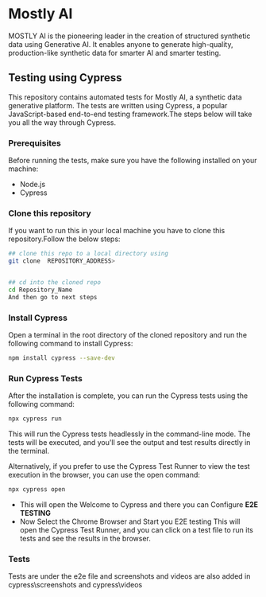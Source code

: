 
# Mostly AI

MOSTLY AI is the pioneering leader in the creation of structured synthetic data using Generative AI. It enables anyone to generate high-quality, production-like synthetic data for smarter AI and smarter testing.

## Testing using Cypress
This repository contains automated tests for Mostly AI, a synthetic data generative platform. The tests are written using Cypress, a popular JavaScript-based end-to-end testing framework.The steps below will take you all the way through Cypress. 
###  Prerequisites
Before running the tests, make sure you have the following installed on your machine:

- Node.js
- Cypress 
### Clone this repository
If you want to run this in your local machine you have to clone this repository.Follow the below steps:


```bash
## clone this repo to a local directory using
git clone  REPOSITORY_ADDRESS>


## cd into the cloned repo
cd Repository_Name
And then go to next steps

```




### Install Cypress
Open a terminal in the root directory of the cloned repository and run the following command to install Cypress:

```bash
npm install cypress --save-dev
```
### Run Cypress Tests
After the installation is complete, you can run the Cypress tests using the following command:

```bash
npx cypress run
```
This will run the Cypress tests headlessly in the command-line mode. The tests will be executed, and you'll see the output and test results directly in the terminal.

Alternatively, if you prefer to use the Cypress Test Runner to view the test execution in the browser, you can use the open command:
```bash
npx cypress open
```
* This will open the Welcome to Cypress and there you can Configure **E2E TESTING**
* Now Select the Chrome Browser and Start you E2E testing
This will open the Cypress Test Runner, and you can click on a test file to run its tests and see the results in the browser.
### Tests
Tests are under the e2e file and screenshots and videos are also added in cypress\screenshots and cypress\videos